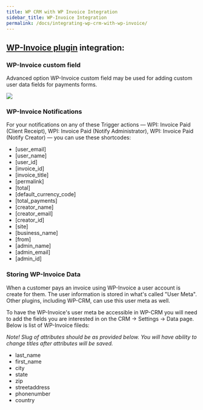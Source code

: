 ```yaml
---
title: WP CRM with WP Invoice Integration
sidebar_title: WP-Invoice Integration
permalink: /docs/integrating-wp-crm-with-wp-invoice/
---
```


## [WP-Invoice plugin](https://wp-invoice.github.io/docs/) integration:

### WP-Invoice custom field

Advanced option WP-Invoice custom field may be used for adding custom user data fields for payments forms.

![](https://storage.googleapis.com/media.usabilitydynamics.com/2016/10/crm-invoice-custom-fields.png)

### WP-Invoice Notifications

For your notifications on any of these Trigger actions — WPI: Invoice Paid (Client Receipt), WPI: Invoice Paid (Notify Administrator), WPI: Invoice Paid (Notify Creator) — you can use these shortcodes:

* [user_email] 
* [user_name] 
* [user_id] 
* [invoice_id] 
* [invoice_title] 
* [permalink] 
* [total]
* [default_currency_code] 
* [total_payments] 
* [creator_name] 
* [creator_email] 
* [creator_id] 
* [site] 
* [business_name]
* [from] 
* [admin_name]
* [admin_email]
* [admin_id]

### Storing WP-Invoice Data

When a customer pays an invoice using WP-Invoice a user account is create for them. The user information is stored in what's called "User Meta". Other plugins, including WP-CRM, can use this user meta as well. 

To have the WP-Invoice's user meta be accessible in WP-CRM you will need to add the fields you are interested in on the CRM -> Settings -> Data page. Below is list of WP-Invoice fileds:

_Note! Slug of attributes should be as provided below. You will have ability to change titles after attributes will be saved._

* last_name
* first_name
* city
* state
* zip
* streetaddress
* phonenumber
* country
